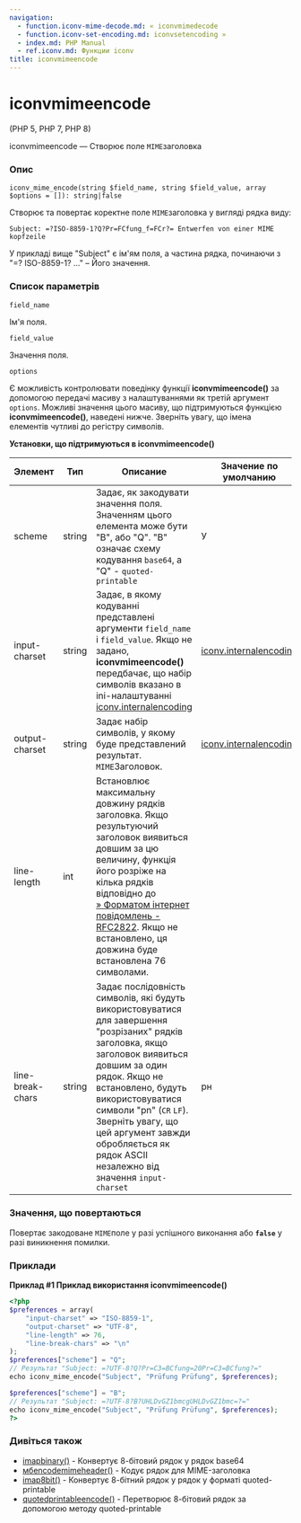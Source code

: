 ```yaml
---
navigation:
  - function.iconv-mime-decode.md: « iconvmimedecode
  - function.iconv-set-encoding.md: iconvsetencoding »
  - index.md: PHP Manual
  - ref.iconv.md: Функции iconv
title: iconvmimeencode
---
```

# iconvmimeencode

(PHP 5, PHP 7, PHP 8)

iconvmimeencode — Створює поле `MIME`заголовка

### Опис

```methodsynopsis
iconv_mime_encode(string $field_name, string $field_value, array $options = []): string|false
```

Створює та повертає коректне поле `MIME`заголовка у вигляді рядка виду:

```
Subject: =?ISO-8859-1?Q?Pr=FCfung_f=FCr?= Entwerfen von einer MIME kopfzeile
```

У прикладі вище "Subject" є ім'ям поля, а частина рядка, починаючи з "=? ​​ISO-8859-1? ..." – Його значення.

### Список параметрів

`field_name`

Ім'я поля.

`field_value`

Значення поля.

`options`

Є можливість контролювати поведінку функції **iconvmimeencode()** за допомогою передачі масиву з налаштуваннями як третій аргумент `options`. Можливі значення цього масиву, що підтримуються функцією **iconvmimeencode()**, наведені нижче. Зверніть увагу, що імена елементів чутливі до регістру символів.

**Установки, що підтримуються в **iconvmimeencode()****

| Элемент | Тип | Описание | Значение по умолчанию | Пример |
| --- | --- | --- | --- | --- |
| scheme | string | Задає, як закодувати значення поля. Значенням цього елемента може бути "B", або "Q". "B" означає схему кодування `base64`, а "Q" - `quoted-printable` | У | У |
| input-charset | string | Задає, в якому кодуванні представлені аргументи `field_name` і `field_value`. Якщо не задано, **iconvmimeencode()** передбачає, що набір символів вказано в ini-налаштуванні [iconv.internalencoding](iconv.configuration.md) | [iconv.internalencoding](iconv.configuration.md) | ISO-8859-1 |
| output-charset | string | Задає набір символів, у якому буде представлений результат. `MIME`Заголовок. | [iconv.internalencoding](iconv.configuration.md) | UTF-8 |
| line-length | int | Встановлює максимальну довжину рядків заголовка. Якщо результуючий заголовок виявиться довшим за цю величину, функція його розріже на кілька рядків відповідно до [» Форматом інтернет повідомлень - RFC2822](http://www.faqs.org/rfcs/rfc2822). Якщо не встановлено, ця довжина буде встановлена ​​76 символами. |  |  |
| line-break-chars | string | Задає послідовність символів, які будуть використовуватися для завершення "розрізаних" рядків заголовка, якщо заголовок виявиться довшим за один рядок. Якщо не встановлено, будуть використовуватися символи "рn" (`CR` `LF`). Зверніть увагу, що цей аргумент завжди обробляється як рядок ASCII незалежно від значення `input-charset` | рн | н |

### Значення, що повертаються

Повертає закодоване `MIME`поле у ​​разі успішного виконання або **`false`** у разі виникнення помилки.

### Приклади

**Приклад #1 Приклад використання **iconvmimeencode()****

```php
<?php
$preferences = array(
    "input-charset" => "ISO-8859-1",
    "output-charset" => "UTF-8",
    "line-length" => 76,
    "line-break-chars" => "\n"
);
$preferences["scheme"] = "Q";
// Результат "Subject: =?UTF-8?Q?Pr=C3=BCfung=20Pr=C3=BCfung?="
echo iconv_mime_encode("Subject", "Prüfung Prüfung", $preferences);

$preferences["scheme"] = "B";
// Результат "Subject: =?UTF-8?B?UHLDvGZ1bmcgUHLDvGZ1bmc=?="
echo iconv_mime_encode("Subject", "Prüfung Prüfung", $preferences);
?>
```

### Дивіться також

-   [imapbinary()](function.imap-binary.md) - Конвертує 8-бітовий рядок у рядок base64
-   [мбencodemimeheader()](function.mb-encode-mimeheader.md) - Кодує рядок для MIME-заголовка
-   [imap8bit()](function.imap-8bit.md) - Конвертує 8-бітний рядок у рядок у форматі quoted-printable
-   [quotedprintableencode()](function.quoted-printable-encode.md) - Перетворює 8-бітовий рядок за допомогою методу quoted-printable
